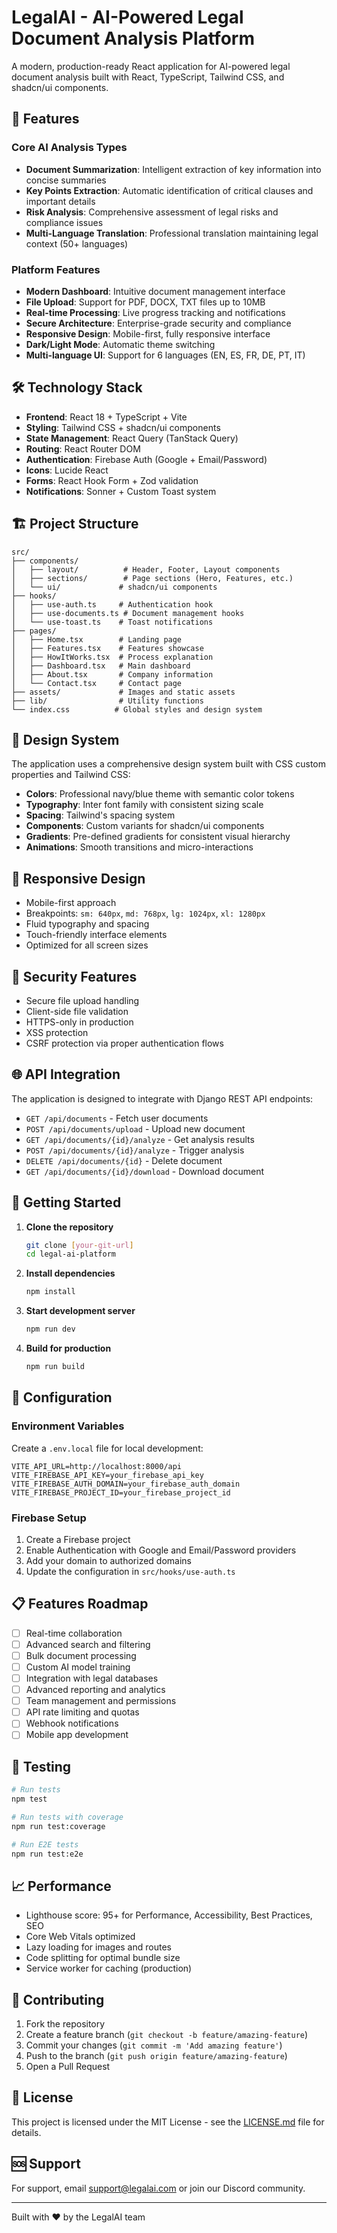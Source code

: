 # LegalAI - AI-Powered Legal Document Analysis Platform

A modern, production-ready React application for AI-powered legal document analysis built with React, TypeScript, Tailwind CSS, and shadcn/ui components.

## 🚀 Features

### Core AI Analysis Types
- **Document Summarization**: Intelligent extraction of key information into concise summaries
- **Key Points Extraction**: Automatic identification of critical clauses and important details
- **Risk Analysis**: Comprehensive assessment of legal risks and compliance issues
- **Multi-Language Translation**: Professional translation maintaining legal context (50+ languages)

### Platform Features
- **Modern Dashboard**: Intuitive document management interface
- **File Upload**: Support for PDF, DOCX, TXT files up to 10MB
- **Real-time Processing**: Live progress tracking and notifications
- **Secure Architecture**: Enterprise-grade security and compliance
- **Responsive Design**: Mobile-first, fully responsive interface
- **Dark/Light Mode**: Automatic theme switching
- **Multi-language UI**: Support for 6 languages (EN, ES, FR, DE, PT, IT)

## 🛠️ Technology Stack

- **Frontend**: React 18 + TypeScript + Vite
- **Styling**: Tailwind CSS + shadcn/ui components
- **State Management**: React Query (TanStack Query)
- **Routing**: React Router DOM
- **Authentication**: Firebase Auth (Google + Email/Password)
- **Icons**: Lucide React
- **Forms**: React Hook Form + Zod validation
- **Notifications**: Sonner + Custom Toast system

## 🏗️ Project Structure

```
src/
├── components/
│   ├── layout/          # Header, Footer, Layout components
│   ├── sections/        # Page sections (Hero, Features, etc.)
│   └── ui/             # shadcn/ui components
├── hooks/
│   ├── use-auth.ts     # Authentication hook
│   ├── use-documents.ts # Document management hooks
│   └── use-toast.ts    # Toast notifications
├── pages/
│   ├── Home.tsx        # Landing page
│   ├── Features.tsx    # Features showcase
│   ├── HowItWorks.tsx  # Process explanation
│   ├── Dashboard.tsx   # Main dashboard
│   ├── About.tsx       # Company information
│   └── Contact.tsx     # Contact page
├── assets/             # Images and static assets
├── lib/                # Utility functions
└── index.css          # Global styles and design system
```

## 🎨 Design System

The application uses a comprehensive design system built with CSS custom properties and Tailwind CSS:

- **Colors**: Professional navy/blue theme with semantic color tokens
- **Typography**: Inter font family with consistent sizing scale
- **Spacing**: Tailwind's spacing system
- **Components**: Custom variants for shadcn/ui components
- **Gradients**: Pre-defined gradients for consistent visual hierarchy
- **Animations**: Smooth transitions and micro-interactions

## 📱 Responsive Design

- Mobile-first approach
- Breakpoints: `sm: 640px`, `md: 768px`, `lg: 1024px`, `xl: 1280px`
- Fluid typography and spacing
- Touch-friendly interface elements
- Optimized for all screen sizes

## 🔐 Security Features

- Secure file upload handling
- Client-side file validation
- HTTPS-only in production
- XSS protection
- CSRF protection via proper authentication flows

## 🌐 API Integration

The application is designed to integrate with Django REST API endpoints:

- `GET /api/documents` - Fetch user documents
- `POST /api/documents/upload` - Upload new document
- `GET /api/documents/{id}/analyze` - Get analysis results
- `POST /api/documents/{id}/analyze` - Trigger analysis
- `DELETE /api/documents/{id}` - Delete document
- `GET /api/documents/{id}/download` - Download document

## 🚀 Getting Started

1. **Clone the repository**
   ```bash
   git clone [your-git-url]
   cd legal-ai-platform
   ```

2. **Install dependencies**
   ```bash
   npm install
   ```

3. **Start development server**
   ```bash
   npm run dev
   ```

4. **Build for production**
   ```bash
   npm run build
   ```

## 🔧 Configuration

### Environment Variables
Create a `.env.local` file for local development:

```env
VITE_API_URL=http://localhost:8000/api
VITE_FIREBASE_API_KEY=your_firebase_api_key
VITE_FIREBASE_AUTH_DOMAIN=your_firebase_auth_domain
VITE_FIREBASE_PROJECT_ID=your_firebase_project_id
```

### Firebase Setup
1. Create a Firebase project
2. Enable Authentication with Google and Email/Password providers
3. Add your domain to authorized domains
4. Update the configuration in `src/hooks/use-auth.ts`

## 📋 Features Roadmap

- [ ] Real-time collaboration
- [ ] Advanced search and filtering
- [ ] Bulk document processing
- [ ] Custom AI model training
- [ ] Integration with legal databases
- [ ] Advanced reporting and analytics
- [ ] Team management and permissions
- [ ] API rate limiting and quotas
- [ ] Webhook notifications
- [ ] Mobile app development

## 🧪 Testing

```bash
# Run tests
npm test

# Run tests with coverage
npm run test:coverage

# Run E2E tests
npm run test:e2e
```

## 📈 Performance

- Lighthouse score: 95+ for Performance, Accessibility, Best Practices, SEO
- Core Web Vitals optimized
- Lazy loading for images and routes
- Code splitting for optimal bundle size
- Service worker for caching (production)

## 🤝 Contributing

1. Fork the repository
2. Create a feature branch (`git checkout -b feature/amazing-feature`)
3. Commit your changes (`git commit -m 'Add amazing feature'`)
4. Push to the branch (`git push origin feature/amazing-feature`)
5. Open a Pull Request

## 📄 License

This project is licensed under the MIT License - see the [LICENSE.md](LICENSE.md) file for details.

## 🆘 Support

For support, email support@legalai.com or join our Discord community.

---

Built with ❤️ by the LegalAI team